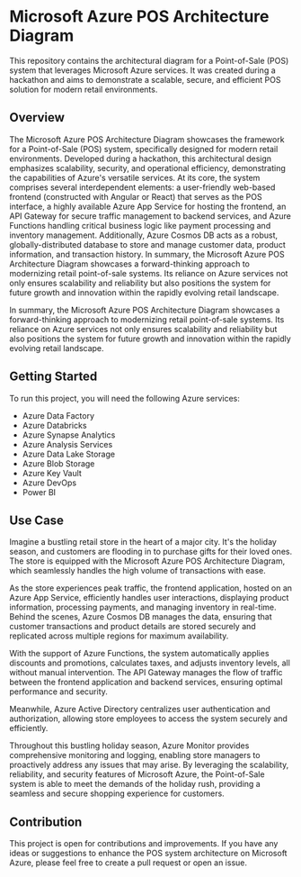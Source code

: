 # Microsoft Azure POS Architecture Diagram

This repository contains the architectural diagram for a Point-of-Sale (POS) system that leverages Microsoft Azure services. It was created during a hackathon and aims to demonstrate a scalable, secure, and efficient POS solution for modern retail environments.

## Overview

The Microsoft Azure POS Architecture Diagram showcases the framework for a Point-of-Sale (POS) system, specifically designed for modern retail environments. Developed during a hackathon, this architectural design emphasizes scalability, security, and operational efficiency, demonstrating the capabilities of Azure's versatile services. At its core, the system comprises several interdependent elements: a user-friendly web-based frontend (constructed with Angular or React) that serves as the POS interface, a highly available Azure App Service for hosting the frontend, an API Gateway for secure traffic management to backend services, and Azure Functions handling critical business logic like payment processing and inventory management. Additionally, Azure Cosmos DB acts as a robust, globally-distributed database to store and manage customer data, product information, and transaction history. In summary, the Microsoft Azure POS Architecture Diagram showcases a forward-thinking approach to modernizing retail point-of-sale systems. Its reliance on Azure services not only ensures scalability and reliability but also positions the system for future growth and innovation within the rapidly evolving retail landscape.

In summary, the Microsoft Azure POS Architecture Diagram showcases a forward-thinking approach to modernizing retail point-of-sale systems. Its reliance on Azure services not only ensures scalability and reliability but also positions the system for future growth and innovation within the rapidly evolving retail landscape.

## Getting Started

To run this project, you will need the following Azure services:

- Azure Data Factory
- Azure Databricks
- Azure Synapse Analytics
- Azure Analysis Services
- Azure Data Lake Storage
- Azure Blob Storage
- Azure Key Vault
- Azure DevOps
- Power BI

## Use Case

Imagine a bustling retail store in the heart of a major city. It's the holiday season, and customers are flooding in to purchase gifts for their loved ones. The store is equipped with the Microsoft Azure POS Architecture Diagram, which seamlessly handles the high volume of transactions with ease.

As the store experiences peak traffic, the frontend application, hosted on an Azure App Service, efficiently handles user interactions, displaying product information, processing payments, and managing inventory in real-time. Behind the scenes, Azure Cosmos DB manages the data, ensuring that customer transactions and product details are stored securely and replicated across multiple regions for maximum availability.

With the support of Azure Functions, the system automatically applies discounts and promotions, calculates taxes, and adjusts inventory levels, all without manual intervention. The API Gateway manages the flow of traffic between the frontend application and backend services, ensuring optimal performance and security.

Meanwhile, Azure Active Directory centralizes user authentication and authorization, allowing store employees to access the system securely and efficiently.

Throughout this bustling holiday season, Azure Monitor provides comprehensive monitoring and logging, enabling store managers to proactively address any issues that may arise. By leveraging the scalability, reliability, and security features of Microsoft Azure, the Point-of-Sale system is able to meet the demands of the holiday rush, providing a seamless and secure shopping experience for customers.


## Contribution

This project is open for contributions and improvements. If you have any ideas or suggestions to enhance the POS system architecture on Microsoft Azure, please feel free to create a pull request or open an issue. 

